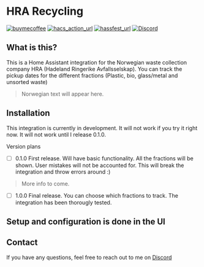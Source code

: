 # HRA Recycling

[![buymecoffee][buymecoffeebadge]][buymecoffee]
[![hacs_action_url][hacs_action_badge]][hacs_action_url]
[![hassfest_url][hassfest_badge]][hassfest_url]
[![Discord](https://img.shields.io/badge/Discord-EliteRaw%237095-blue?logo=discord)](https://discord.com/users/303915063142776832)

## What is this?

This is a Home Assistant integration for the Norwegian waste collection company HRA (Hadeland Ringerike Avfallsselskap). You can track the pickup dates for the different fractions (Plastic, bio, glass/metal and unsorted waste)

> Norwegian text will appear here.

## Installation

This integration is currently in development. It will not work if you try it right now. It will not work until I release 0.1.0.

Version plans
- [ ] 0.1.0 First release. Will have basic functionality. All the fractions will be shown. User mistakes will not be accounted for. This will break the integration and throw errors around :)

> More info to come.

- [ ] 1.0.0 Final release. You can choose which fractions to track. The integration has been thorougly tested.


## Setup and configuration is done in the UI

## Contact

If you have any questions, feel free to reach out to me on [Discord](https://discord.com/users/303915063142776832)




[hra_recycle]: https://github.com/mr-raw/hra_recycling
[buymecoffee]: https://www.buymeacoffee.com/erikraae
[buymecoffeebadge]: https://img.shields.io/badge/buy%20me%20a%20coffee-donate-yellow.svg
[hacs_action_url]: https://github.com/mr-raw/hra_recycling/actions/workflows/hacs_action.yml
[hacs_action_badge]: https://github.com/mr-raw/hra_recycling/actions/workflows/hacs_action.yml/badge.svg?branch=master
[hassfest_badge]: https://github.com/mr-raw/hra_recycling/actions/workflows/hassfest.yml/badge.svg?branch=master
[hassfest_url]: https://github.com/mr-raw/hra_recycling/actions/workflows/hassfest.yml